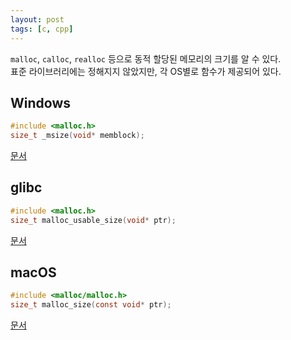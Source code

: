 ```yaml
---
layout: post
tags: [c, cpp]
---
```


`malloc`, `calloc`, `realloc` 등으로 동적 할당된 메모리의 크기를 알 수 있다. \
표준 라이브러리에는 정해지지 않았지만, 각 OS별로 함수가 제공되어 있다.

## Windows
```c
#include <malloc.h>
size_t _msize(void* memblock);
```

[문서](https://learn.microsoft.com/en-us/cpp/c-runtime-library/reference/msize?view=msvc-170)


## glibc
```c
#include <malloc.h>
size_t malloc_usable_size(void* ptr);
```

[문서](https://man7.org/linux/man-pages/man3/malloc_usable_size.3.html)

## macOS
```c
#include <malloc/malloc.h>
size_t malloc_size(const void* ptr);
```

[문서](https://developer.apple.com/library/archive/documentation/System/Conceptual/ManPages_iPhoneOS/man3/malloc_size.3.html)